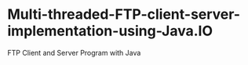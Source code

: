 # Multi-threaded-FTP-client-server-implementation-using-Java.IO
FTP Client and Server Program with Java
